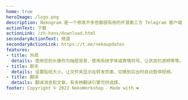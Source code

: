 ```yaml
---
home: true
heroImage: /logo.png
description: Nekogram 是一个修改不多但都很有用的开源第三方 Telegram 客户端
actionText: 下载
actionLink: /zh-hans/download.html
secondaryActionText: 频道
secondaryActionLink: https://t.me/nekoupdates
features:
- title: 外观
  details: 使用您的头像作为抽屉背景、使用系统字体或表情符号、让状态栏透明等等。
- title: 聊天
  details: 设置贴纸大小、让文件夹显示在转发页面、切换到后台时自动暂停视频。
- title: 翻译
  details: 翻译消息和文章，有多种翻译引擎可供选择。
footer: Copyright © 2022 NekoWorkshop ‧ Made with ❤️
---
```

